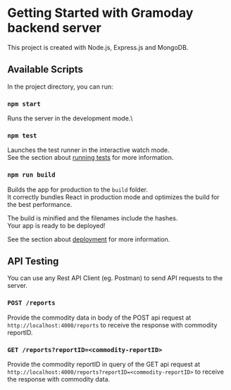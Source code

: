 # Getting Started with Gramoday backend server

This project is created with Node.js, Express.js and MongoDB.

## Available Scripts

In the project directory, you can run:

### `npm start`

Runs the server in the development mode.\

### `npm test`

Launches the test runner in the interactive watch mode.\
See the section about [running tests](https://facebook.github.io/create-react-app/docs/running-tests) for more information.

### `npm run build`

Builds the app for production to the `build` folder.\
It correctly bundles React in production mode and optimizes the build for the best performance.

The build is minified and the filenames include the hashes.\
Your app is ready to be deployed!

See the section about [deployment](https://facebook.github.io/create-react-app/docs/deployment) for more information.


## API Testing

You can use any Rest API Client (eg. Postman) to send API requests to the server.

### `POST /reports`

Provide the commodity data in body of the POST api request at `http://localhost:4000/reports` to receive the response with commodity reportID.

### `GET /reports?reportID=<commodity-reportID>`

Provide the commodity reportID in query of the GET api request at `http://localhost:4000/reports?reportID=<commodity-reportID>` to receive the response with commodity data.

